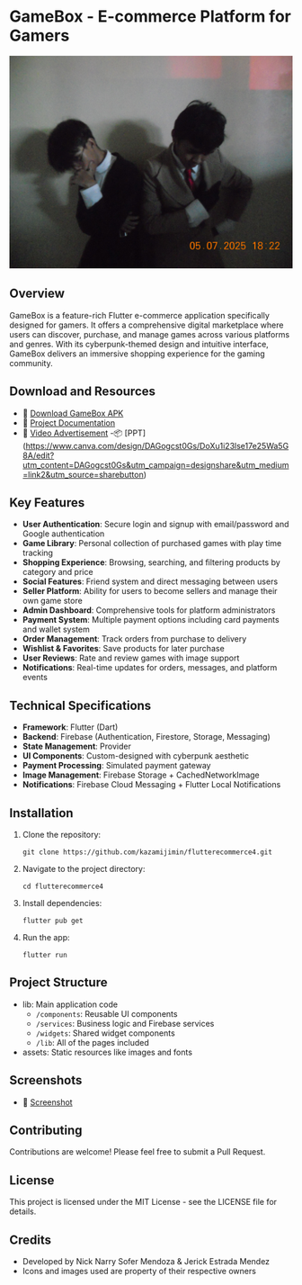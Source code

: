 # GameBox - E-commerce Platform for Gamers

![GameBox Logo](assets/images/cover.jpg)

## Overview

GameBox is a feature-rich Flutter e-commerce application specifically designed for gamers. It offers a comprehensive digital marketplace where users can discover, purchase, and manage games across various platforms and genres. With its cyberpunk-themed design and intuitive interface, GameBox delivers an immersive shopping experience for the gaming community.

## Download and Resources

- 📱 [Download GameBox APK](https://drive.google.com/file/d/1YAqFK8diHliX9Ym8q_OLBjbv83ITRwgK/view?usp=drive_link)
- 📖 [Project Documentation](https://docs.google.com/document/d/1NNu-wh_jZbhkzuqPq3J4Ii3gRQLWh_zi/edit?usp=drive_link&ouid=110917087363371222445&rtpof=true&sd=true)
- 🎥 [Video Advertisement](https://drive.google.com/file/d/1fqbgZTPFowwd7GjfMEYS8goZf0K9kpE6/view?usp=drive_link)
-📦 [PPT] (https://www.canva.com/design/DAGogcst0Gs/DoXu1i23lse17e25Wa5G8A/edit?utm_content=DAGogcst0Gs&utm_campaign=designshare&utm_medium=link2&utm_source=sharebutton)
## Key Features

- **User Authentication**: Secure login and signup with email/password and Google authentication
- **Game Library**: Personal collection of purchased games with play time tracking
- **Shopping Experience**: Browsing, searching, and filtering products by category and price
- **Social Features**: Friend system and direct messaging between users
- **Seller Platform**: Ability for users to become sellers and manage their own game store
- **Admin Dashboard**: Comprehensive tools for platform administrators
- **Payment System**: Multiple payment options including card payments and wallet system
- **Order Management**: Track orders from purchase to delivery
- **Wishlist & Favorites**: Save products for later purchase
- **User Reviews**: Rate and review games with image support
- **Notifications**: Real-time updates for orders, messages, and platform events

## Technical Specifications

- **Framework**: Flutter (Dart)
- **Backend**: Firebase (Authentication, Firestore, Storage, Messaging)
- **State Management**: Provider
- **UI Components**: Custom-designed with cyberpunk aesthetic
- **Payment Processing**: Simulated payment gateway
- **Image Management**: Firebase Storage + CachedNetworkImage
- **Notifications**: Firebase Cloud Messaging + Flutter Local Notifications

## Installation

1. Clone the repository:
   ```
   git clone https://github.com/kazamijimin/flutterecommerce4.git
   ```

2. Navigate to the project directory:
   ```
   cd flutterecommerce4
   ```

3. Install dependencies:
   ```
   flutter pub get
   ```

4. Run the app:
   ```
   flutter run
   ```

## Project Structure

- lib: Main application code
  - `/components`: Reusable UI components
  - `/services`: Business logic and Firebase services
  - `/widgets`: Shared widget components
  - `/lib`: All of the pages included
- assets: Static resources like images and fonts

## Screenshots

- 📖 [Screenshot](https://docs.google.com/document/d/1NNu-wh_jZbhkzuqPq3J4Ii3gRQLWh_zi/edit?usp=drive_link&ouid=110917087363371222445&rtpof=true&sd=true)


## Contributing

Contributions are welcome! Please feel free to submit a Pull Request.

## License

This project is licensed under the MIT License - see the LICENSE file for details.

## Credits

- Developed by Nick Narry Sofer Mendoza & Jerick Estrada Mendez
- Icons and images used are property of their respective owners